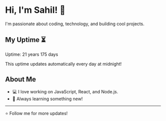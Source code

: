 # Hi, I'm Sahil! 👋

I'm passionate about coding, technology, and building cool projects.

## My Uptime ⏳
Uptime: 21 years 175 days

This uptime updates automatically every day at midnight!

## About Me
- 💻 I love working on JavaScript, React, and Node.js.
- 🎯 Always learning something new!

---

⭐️ Follow me for more updates!
